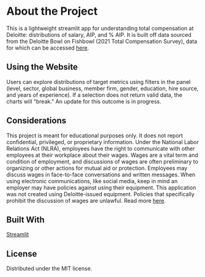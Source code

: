 # About the Project

This is a lightweight streamlit app for understanding total compensation at Deloitte: distributions of salary, AIP, and % AIP. It is built off data sourced from the Deloitte Bowl on Fishbowl (2021 Total Compensation Survey), data for which can be accessed [here](https://docs.google.com/spreadsheets/d/1HfsaGWobDNaqua6wlQfqB0SOQYrJA5s0xMz7eZDSIrE/edit#gid=1369497600). 

## Using the Website
Users can explore distributions of target metrics using filters in the panel (level, sector, global business, member firm, gender, education, hire source, and years of experience). If a selection does not return valid data, the charts will "break." An update for this outcome is in progress. 

## Considerations 
This project is meant for educational purposes only. It does not report confidential, privileged, or proprietary information. Under the National Labor Relations Act (NLRA), employees have the right to communicate with other employees at their workplace about their wages.  Wages are a vital term and condition of employment, and discussions of wages are often preliminary to organizing or other actions for mutual aid or protection. Employees may discuss wages in face-to-face conversations and written messages.  When using electronic communications, like social media, keep in mind an employer may have policies against using their equipment. This application was not created using Deloitte-issued equipment. Policies that specifically prohibit the discussion of wages are unlawful. Read more [here](https://www.nlrb.gov/about-nlrb/rights-we-protect/your-rights/your-rights-to-discuss-wages#:~:text=Under%20the%20National%20Labor%20Relations,for%20mutual%20aid%20or%20protection.). 

## Built With
[Streamlit](https://streamlit.io/)

## License
Distributed under the MIT license. 
